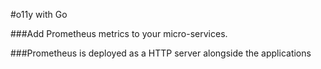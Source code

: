 #o11y with Go

###Add Prometheus metrics to your micro-services.

###Prometheus is deployed as a HTTP server alongside the applications